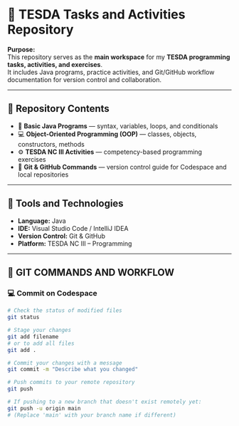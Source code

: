 # 🧠 TESDA Tasks and Activities Repository

**Purpose:**  
This repository serves as the **main workspace** for my **TESDA programming tasks, activities, and exercises**.  
It includes Java programs, practice activities, and Git/GitHub workflow documentation for version control and collaboration.

---

## 📁 Repository Contents
- 📝 **Basic Java Programs** — syntax, variables, loops, and conditionals  
- 💻 **Object-Oriented Programming (OOP)** — classes, objects, constructors, methods  
- ⚙️ **TESDA NC III Activities** — competency-based programming exercises  
- 🧠 **Git & GitHub Commands** — version control guide for Codespace and local repositories  

---

## 🧰 Tools and Technologies
- **Language:** Java  
- **IDE:** Visual Studio Code / IntelliJ IDEA  
- **Version Control:** Git & GitHub  
- **Platform:** TESDA NC III – Programming  

---

## 🚀 GIT COMMANDS AND WORKFLOW

### 💻 **Commit on Codespace**
```bash
# Check the status of modified files
git status

# Stage your changes
git add filename
# or to add all files
git add .

# Commit your changes with a message
git commit -m "Describe what you changed"

# Push commits to your remote repository
git push

# If pushing to a new branch that doesn't exist remotely yet:
git push -u origin main
# (Replace 'main' with your branch name if different)
